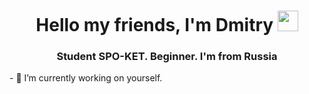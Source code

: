 <h1 align="center">Hello my friends, I'm Dmitry  
<img src="https://github.com/blackcater/blackcater/raw/main/images/Hi.gif" height="33"/></h1>
<h3 align="center">Student SPO-KET. Beginner. I'm from Russia</h3>
- 🔭 I’m currently working on yourself.
